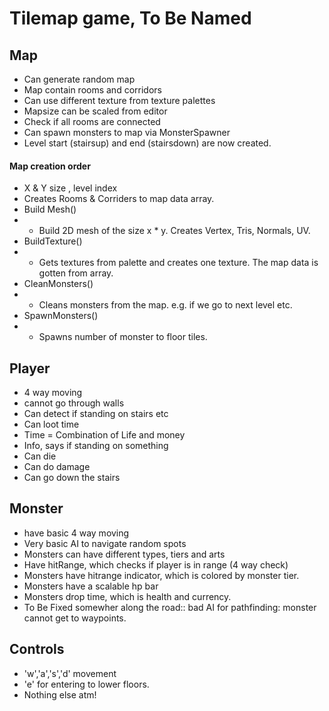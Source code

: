 # Tilemap game, To Be Named

## Map
- Can generate random map
- Map contain rooms and corridors
- Can use different texture from texture palettes
- Mapsize can be scaled from editor
- Check if all rooms are connected
- Can spawn monsters to map via MonsterSpawner
- Level start (stairsup) and end (stairsdown) are now created.

#### Map creation order
- X & Y size , level index
- Creates Rooms & Corriders to map data array.
- Build Mesh() 
- * Build 2D mesh of the size x * y. Creates Vertex, Tris, Normals, UV.
- BuildTexture()
- * Gets textures from palette and creates one texture. The map data is gotten from array.
- CleanMonsters()
- * Cleans monsters from the map. e.g. if we go to next level etc. 
- SpawnMonsters()
- * Spawns number of monster to floor tiles.

## Player
- 4 way moving
- cannot go through walls
- Can detect if standing on stairs etc
- Can loot time
- Time = Combination of Life and money
- Info, says if standing on something
- Can die
- Can do damage
- Can go down the stairs

## Monster
- have basic 4 way moving
- Very basic AI to navigate random spots
- Monsters can have different types, tiers and arts
- Have hitRange, which checks if player is in range (4 way check)
- Monsters have hitrange indicator, which is colored by monster tier.
- Monsters have a scalable hp bar
- Monsters drop time, which is health and currency. 
- To Be Fixed somewher along the road:: bad AI for pathfinding: monster cannot get to waypoints.

## Controls
- 'w','a','s','d' movement
- 'e' for entering to lower floors.
- Nothing else atm!
